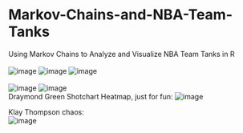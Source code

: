 # Markov-Chains-and-NBA-Team-Tanks
Using Markov Chains to Analyze and Visualize NBA Team Tanks in R
<br/>
<br/>
![image](https://user-images.githubusercontent.com/61633595/200730757-a01a40e4-6594-4f7f-97d2-f8d8ce6ab356.png)
![image](https://user-images.githubusercontent.com/61633595/200730942-ea630298-9666-499c-b29a-3b24a34abbaa.png)
![image](https://user-images.githubusercontent.com/61633595/200730584-b199b778-1b45-4822-b1d2-7220a5692999.png)
<br/>
<br/>
![image](https://user-images.githubusercontent.com/61633595/200731176-da64c042-0d50-40cc-9dbe-31fb03c70500.png)
![image](https://user-images.githubusercontent.com/61633595/200731148-73571208-7f2b-4b3a-bc24-3339f2fb604b.png)<br/>
Draymond Green Shotchart Heatmap, just for fun: ![image](https://user-images.githubusercontent.com/61633595/200732514-ae6aa1ea-b061-478b-84ce-c05f554d8523.png)

Klay Thompson chaos:<br/>
![image](https://user-images.githubusercontent.com/61633595/200732694-c37943a7-b1d6-4b2f-a520-7bc9a7f24657.png)
